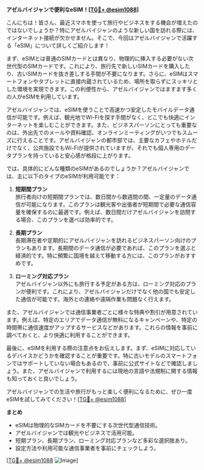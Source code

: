**アゼルバイジャンで便利なeSIM！[[TG💪+ @esim1088](https://t.me/s/esim1088)]**

こんにちは！皆さん、最近スマホを使って旅行やビジネスをする機会が増えたのではないでしょうか？特にアゼルバイジャンのような新しい国を訪れる際には、インターネット接続が欠かせません。そこで、今回はアゼルバイジャンで活躍する「eSIM」について詳しくご紹介します！

まず、eSIMとは普通のSIMカードとは異なり、物理的に挿入する必要がない次世代型のSIMカードです。これにより、旅行先で新しいSIMカードを購入したり、古いSIMカードを抜き差しする手間が不要になります。さらに、eSIMはスマートフォンやタブレットに直接内蔵されているため、場所を取らずにスッキリとした環境を実現できます。この利便性から、アゼルバイジャンではますます多くの人がeSIMを利用しています。

アゼルバイジャンでは、eSIMを使うことで高速かつ安定したモバイルデータ通信が可能です。例えば、観光地でWi-Fiを探す手間がなく、どこでも快適にインターネットを楽しむことができます。また、ビジネスパーソンにとっても重要なのは、外出先でのメールや資料確認、オンラインミーティングがいつでもスムーズに行えることです。アゼルバイジャンの都市部では、主要なカフェやホテルだけでなく、公共施設でもWi-Fiが提供されていますが、それでも個人専用のデータプランを持っていると安心感が格段に上がります。

では、具体的にどんな種類のeSIMがあるのでしょうか？アゼルバイジャンでは、主に以下のタイプのeSIMが利用可能です：

1. **短期間プラン**  
旅行者向けの短期間プランでは、数日間から数週間の間、一定量のデータ通信が可能になります。このプランは観光客や出張者が短期間で必要な通信容量を確保するのに最適です。例えば、数日間だけアゼルバイジャンを訪問する場合、このプランを選べば効率的です。

2. **長期プラン**  
長期滞在者や定期的にアゼルバイジャンを訪れるビジネスパーソン向けのプランもあります。長期間のデータ通信が必要であれば、このプランを選ぶと経済的です。特に頻繁に国境を越えて移動する方には、このプランがおすすめです。

3. **ローミング対応プラン**  
アゼルバイジャン以外にも旅行する予定がある方は、ローミング対応のプランが便利です。これにより、アゼルバイジャンだけでなく他の国でも安定した通信が可能です。海外との連絡や遠隔作業も問題なく行えます。

また、アゼルバイジャンでは通信事業者ごとに様々な特典や割引が用意されています。例えば、特定のエリアでデータ通信が無料になるキャンペーンや、特定の時間帯に通信速度がアップするサービスなどがあります。これらの情報を事前に調べておくと、より快適に利用することができます。

最後に、eSIMを利用する際の注意点をお伝えします。まず、eSIMに対応しているデバイスかどうかを確認することが重要です。特に古いモデルのスマートフォンではサポートしていない場合もあるので、事前に公式サイトなどで確認しましょう。また、アゼルバイジャンで利用するには現地の言語や法規制に関する情報も知っておくと良いでしょう。

アゼルバイジャンでの生活や旅行がもっと楽しく便利になるために、ぜひ一度eSIMを試してみてください！[[TG💪+ @esim1088](https://t.me/s/esim1088)]

**まとめ**
- eSIMは物理的なSIMカードを不要にする次世代型通信技術。
- アゼルバイジャンでは観光やビジネスで活用可能。
- 短期プラン、長期プラン、ローミング対応プランなど多彩な選択肢あり。
- 設定方法や利用可能な通信事業者を事前にチェックしよう。

[[TG💪+ @esim1088](https://t.me/s/esim1088) ![Image](https://i.postimg.cc/Y0z9fWf4/image.png)]